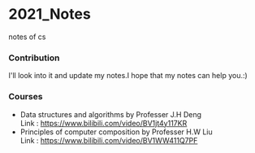 # 2021_Notes
notes of cs

### Contribution
I'll look into it and update my notes.I hope that my notes can help you.:)
### Courses
* Data structures and algorithms by Professer J.H Deng <br> Link : <https://www.bilibili.com/video/BV1jt4y117KR>
* Principles of computer composition by Professer  H.W Liu <br>Link : <https://www.bilibili.com/video/BV1WW411Q7PF>
